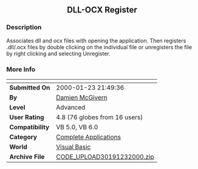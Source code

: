 ﻿<div align="center">

## DLL\-OCX Register


</div>

### Description

Associates dll and ocx files with opening the application. Then registers .dll/.ocx files by double clicking on the individual file or unregisters the file by right clicking and selecting Unregister.
 
### More Info
 


<span>             |<span>
---                |---
**Submitted On**   |2000-01-23 21:49:36
**By**             |[Damien McGivern](https://github.com/Planet-Source-Code/PSCIndex/blob/master/ByAuthor/damien-mcgivern.md)
**Level**          |Advanced
**User Rating**    |4.8 (76 globes from 16 users)
**Compatibility**  |VB 5\.0, VB 6\.0
**Category**       |[Complete Applications](https://github.com/Planet-Source-Code/PSCIndex/blob/master/ByCategory/complete-applications__1-27.md)
**World**          |[Visual Basic](https://github.com/Planet-Source-Code/PSCIndex/blob/master/ByWorld/visual-basic.md)
**Archive File**   |[CODE\_UPLOAD30191232000\.zip](https://github.com/Planet-Source-Code/damien-mcgivern-dll-ocx-register__1-5650/archive/master.zip)








